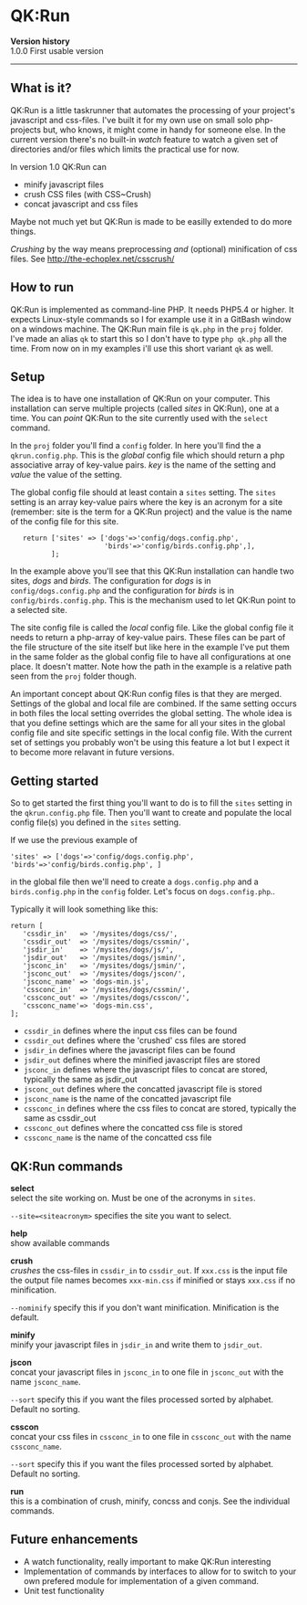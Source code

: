 # QK:Run
**Version history**   
1.0.0 First usable version

---
## What is it?
QK:Run is a little taskrunner that automates the processing of your project's javascript and css-files.
I've built it for my own use on small solo php-projects but, who knows, it might come in handy for someone else. In the current version there's no built-in *watch* feature to watch a given set of directories and/or files which limits the practical use for now. 

In version 1.0 QK:Run can
- minify javascript files
- crush CSS files (with CSS~Crush)
- concat javascript and css files

Maybe not much yet but QK:Run is made to be easilly extended to do more things.

*Crushing* by the way means preprocessing *and* (optional) minification of css files. See http://the-echoplex.net/csscrush/ 
 
## How to run 
QK:Run is implemented as command-line PHP. It needs PHP5.4 or higher. It expects Linux-style commands so I for example use it in a GitBash window on a windows machine. 
The QK:Run main file is `qk.php` in the `proj` folder. I've made an alias `qk` to start this so I don't have to type `php qk.php` all the time. From now on in my examples i'll use this short variant `qk` as well.

## Setup
The idea is to have one installation of QK:Run on your computer. This installation can serve multiple projects (called *sites* in QK:Run), one at a time. You can *point* QK:Run to the site currently used with the `select` command.

In the `proj` folder you'll find a `config` folder. In here you'll find the a `qkrun.config.php`. This is the *global* config file which should return a php associative array of key-value pairs. *key* is the name of the setting and *value* the value of the setting.  

The global config file should at least contain a `sites` setting. The `sites` setting is an array key-value pairs where the key is an acronym for a site (remember: site is the term for a QK:Run project) and the value is the name of the config file for this site.

       return ['sites' => ['dogs'=>'config/dogs.config.php',
                           'birds'=>'config/birds.config.php',],
              ];
    
In the example above you'll see that this QK:Run installation can handle two sites, *dogs* and *birds*. The configuration for *dogs* is in `config/dogs.config.php` and the configuration for *birds*  is in `config/birds.config.php`. This is the mechanism used to let QK:Run point to a selected site.    

The site config file is called the *local* config file. Like the global config file it needs to return a php-array of key-value pairs. These files can be part of the file structure of the site itself but like here in the example I've put them in the same folder as the global config file to have all configurations at one place. It doesn't matter. Note how the path in the example is a relative path seen from the `proj` folder though.

An important concept about QK:Run config files is that they are merged. Settings of the global and local file are combined. If the same setting occurs in both files the local setting overrides the global setting.  The whole idea is that you define settings which are the same for all your sites in the global config file and site specific settings in the local config file. With the current set of settings you probably won't be using this feature a lot but I expect it to become more relavant in future versions.


## Getting started
So to get started the first thing you'll want to do is to fill the `sites` setting in the `qkrun.config.php` file. Then you'll want to create and populate the local config file(s) you defined in the `sites` setting.

If we use the previous example of 

`'sites' => ['dogs'=>'config/dogs.config.php', 'birds'=>'config/birds.config.php', ]`   

in the global file then we'll need to create a `dogs.config.php` and a `birds.config.php` in the `config` folder. Let's focus on `dogs.config.php`..    

Typically it will look something like this:    

    return [
       'cssdir_in'   => '/mysites/dogs/css/',
       'cssdir_out'  => '/mysites/dogs/cssmin/',
       'jsdir_in'    => '/mysites/dogs/js/',
       'jsdir_out'   => '/mysites/dogs/jsmin/',
       'jsconc_in'   => '/mysites/dogs/jsmin/',
       'jsconc_out'  => '/mysites/dogs/jscon/',
       'jsconc_name' => 'dogs-min.js',
       'cssconc_in'  => '/mysites/dogs/cssmin/',
       'cssconc_out' => '/mysites/dogs/csscon/',
       'cssconc_name'=> 'dogs-min.css',
    ];

- `cssdir_in` defines where the input css files can be found
- `cssdir_out` defines where the 'crushed' css files are stored
- `jsdir_in` defines where the javascript files can be found
- `jsdir_out` defines where the minified javascript files are stored
- `jsconc_in` defines where the javascript files to concat are stored, typically the same as jsdir_out
- `jsconc_out` defines where the concatted javascript file is stored
- `jsconc_name` is the name of the concatted javascript file
- `cssconc_in` defines where the css files to concat are stored, typically the same as cssdir_out
- `cssconc_out` defines where the concatted css file is stored
- `cssconc_name` is the name of the concatted css file

## QK:Run commands
**select**    
select the site working on. Must be one of the acronyms in `sites`.

`--site=<siteacronym>` specifies the site you want to select.

**help**    
show available commands

**crush**    
*crushes* the css-files in `cssdir_in` to `cssdir_out`. If `xxx.css` is the input file the output file names becomes `xxx-min.css` if minified or stays `xxx.css` if no minification.  

`--nominify` specify this if you don't want minification. Minification is the default.     

**minify**    
minify your javascript files in `jsdir_in` and write them to `jsdir_out`.

**jscon**    
concat your javascript files in `jsconc_in` to one file in `jsconc_out` with the name `jsconc_name`. 

`--sort` specify this if you want the files processed sorted by alphabet. Default no sorting.

**csscon**    
concat your css files in `cssconc_in` to one file in `cssconc_out` with the name `cssconc_name`.

`--sort` specify this if you want the files processed sorted by alphabet. Default no sorting.

**run**         
this is a combination of crush, minify, concss and conjs. See the individual commands.

## Future enhancements    
- A watch functionality, really important to make QK:Run interesting
- Implementation of commands by interfaces to allow for to switch to your own prefered module for implementation of a given command.
- Unit test functionality

